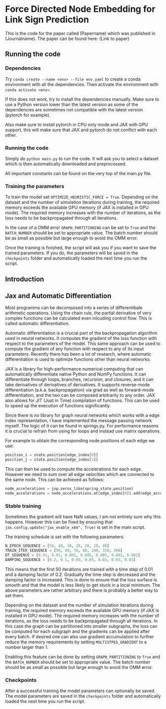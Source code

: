 # Force Directed Node Embedding for Link Sign Prediction

This is the code for the paper called (Papername) which was published in (Journalname). The paper can be found here: (Link to paper)

## Running the code

### Dependencies

Try ``conda create --name <env> --file env.yaml`` to create a conda environment with all the dependencies. Then activate the environment with ``conda activate <env>``.

If this does not work, try to install the dependencies manually. Make sure to use a Python version lower than the latest version as some of the dependencies are sometimes not compatible with the latest version (pytorch for example). 

Also make sure to install pytorch in CPU only mode and JAX with GPU support, this will make sure that JAX and pytorch do not conflict with each other.

### Running the code

Simply do ``python main.py`` to run the code. It will ask you to select a dataset which is then automatically downloaded and preprocessed. 

All important constants can be found on the very top of the main.py file. 

### Training the parameters

To train the model set ``OPTIMIZE_HEURISTIC_FORCE = True``. Depending on the dataset and the number of simulation iterations during training, the required memory exceeds the available GPU memory (if JAX is installed in GPU mode). The required memory increases with the number of iterations, as the loss needs to be backpropagated through all iterations.

In the case of a OMM error ``GRAPH_PARTITIONING`` can be set to ``True`` and the ``BATCH_NUMBER`` should be set to appropriate value. The batch number should be as small as possible but large enough to avoid the OMM error.

Once the training is finished, the script will ask you if you want to save the trained parameters. If you do, the parameters will be saved in the ``checkpoints`` folder and automatically loaded the next time you run the script.

## Introduction

## Jax and Automatic Differentiation

Most programms can be decomposed into a series of differentibale arithmetic operations. Using the chain rule, the partial derivative of very complex functions can be calculated even inlcuding control flow. This is called automatic differentiation. 

Automatic differentiation is a crucial part of the backpropagation algorithm used in neural networks. It computes the gradient of the loss function with respect to the parameters of the model. This same approach can be used to compute the gradient of any function with respect to any of its input parameters. Recently there has been a lot of research, where automatic differentiation is used to optimize functions other than neural networks.

JAX is a library for high-performance numerical computing that can automatically differentiate native Python and NumPy functions. It can differentiate through loops, branches, recursion, and closures, and it can take derivatives of derivatives of derivatives. It supports reverse-mode differentiation (a.k.a. backpropagation) via grad as well as forward-mode differentiation, and the two can be composed arbitrarily to any order. JAX also allows for JIT (Just in Time) compilation of functions. This can be used to speed up the execution of functions significantly.

Since there is no library for graph neural networks which works with a edge index representation, I have implemented the message passing network myself. The logic of it can be found in springs.py. For performance reasons it is crucial to refrain from using for loops and instead use matrix operations. 

For example to obtain the corresponding node positions of each edge we use:
    
```python
position_i = state.position[edge_index[0]]
position_j = state.position[edge_index[1]]
```

This can then be used to compute the accelerations for each edge. However we need to sum over all edge velocities which are connected to the same node. This can be achieved as follows:

```python
node_accelerations = jnp.zeros_like(spring_state.position)
node_accelerations = node_accelerations.at[edge_index[0]].add(edge_acceleration)
```

### Stable training

Sometimes the gradient will have NaN values, I am not entirely sure why this happens. However this can be fixed by ensuring that ```jax.config.update("jax_enable_x64", True)``` is set in the main script.

The training schedule is set with the following parameters:

```python
N_EPOCH_SEQUENCE = [50, 40, 30, 20, 20, 20, 40]
TRAIN_ITER_SEQUENCE = [50, 60, 70, 80, 100, 150, 200]
DT_SEQUENCE = [0.01, 0.01, 0.005, 0.005, 0.005, 0.002, 0.002]
DAMPING_SEQUENCE = [0.2, 0.1, 0.05, 0.05, 0.03, 0.03, 0.03]
```

This means that the first 50 iterations are trained with a time step of 0.01 and a damping factor of 0.2. Gradually the time step is decreased and the damping factor is increased. This is done to ensure that the loss surface is smooth and that the model is less likely to get stuck in a local minimum. The above parameters are rather arbitrary and there is probably a better way to set them.

Depending on the dataset and the number of simulation iterations during training, the required memory exceeds the available GPU memory (if JAX is installed in GPU mode). The required memory increases with the number of iterations, as the loss needs to be backpropagated through all iterations. In this case the graph can be partitioned into smaller subgraphs, the loss can be computed for each subgraph and the gradients can be applied after every batch. If desired one can also use gradient accumulation to further reduce the memory requirements by setting ``MULTISTPES_GRADIENT`` to a number larger than 1.

Enabling this feature can be done by setting ``GRAPH_PARTITIONING`` to ``True`` and the ``BATCH_NUMBER`` should be set to appropriate value. The batch number should be as small as possible but large enough to avoid the OMM error.

### Checkpoints

After a successful training the model parameters can optionally be saved. The model parameters are saved in the ``checkpoints`` folder and automatically loaded the next time you run the script. 